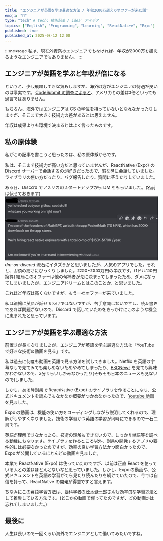 ```yaml
---
title: "エンジニアが英語を学ぶ最適な方法 / 年収2000万越えのオファーが来た話"
emoji: "🦍"
type: "tech" # tech: 技術記事 / idea: アイデア
topics: ["English", "Programming", "Learning", "ReactNative", "Expo"]
published: true
published_at: 2025-08-12 12:00
---
```


:::message
私は、現在外資系のエンジニアでもなければ、年収が2000万を超えるようなエンジニアでもありません。
:::

## エンジニアが英語を学ぶと年収が倍になる
というと、少し飛躍しすぎな気もしますが、海外の方がエンジニアの待遇が良いのは事実です。
[CodeSubmit の調査によると](https://codesubmit.io/blog/software-engineer-salary-by-country/)、アメリカとの差は3倍といっても過言ではありません。

もちろん、海外ではエンジニアは CS の学位を持っていないとなれなかったりしますが、そこまで大きく技術力の差があるとは思えません。

年収は成果よりも環境で決まるとはよく言ったものです。


## 私の原体験
私がこの記事を書こうと思ったのは、私の原体験からです。

私は、そこまで技術力が高い方だと思っていませんが、ReactNative (Expo) の Discord サーバーで会話するのが好きだったので、暇な時に会話していました。ライブラリの使い方だったり、バグ報告したり、質問に答えたりしていました。

ある日、Discord でアメリカのスタートアップから DM をもらいました。(名前は伏せておきます)
![dm_on_discord](/images/english-dev/dm_on_discord.png)
_dm-on-discord_
流石にイタズラかと思いましたが、人気のアプリでした。それと、金額の高さにびっくりしました。2250~2550万円の年収です。(1ドル150円換算)
結局このオファーは他の候補者が先に決まってしまったため、ダメになってしまいましたが、エンジニアドリームとはこのことか...と思いました。

これほど年収は高くないですが、もう一社オファーが来ていました。

私は流暢に英語が話せるわけではないですが、苦手意識はないですし、読み書きであれば問題がないので、Discord で話していたのをきっかけにこのような機会に恵まれたと思っています。

## エンジニアが英語を学ぶ最適な方法
前置きが長くなりましたが、エンジニアが英語を学ぶ最適な方法は「YouTube で好きな技術の動画を見る」です。

私は過去に何度も動画を英語で見る方法を試してきました。Netflix を英語の字幕なしで見てみても楽しめないためやめてしまったり、[BBCNews](https://www.youtube.com/@BBCNews) を見ても興味がわかないので、3分くらいしかみなかったり(そもそも日本のニュースも見ないので)しました。

しかし、ある時副業で ReactNative (Expo) のライブラリを作ることになり、公式ドキュメントを読んでもなかなか概要がつかめなかったので、[Youtube 動画](https://www.youtube.com/watch?v=zReFsPgUdMs&t=1526s)を見ました。

Expo の動画は、機能の使い方をコーディングしながら説明してくれるので、理解がしやすくなりました。技術の学習かつ英語の学習が同時にできるので一石二鳥です。

英語が理解できなかったら、技術の理解もできないので、しっかり単語等を調べる動機にもなります。ライブラリを作るところ以外、副業の開発するアプリの要件的には必要なかったのですが、効率の良い学習方法かつ面白かったので、Expo が公開しているほとんどの動画を見ました。

本業で ReactNative (Expo) は使っていたのですが、以前は正直 React を使っている人との差はほとんどないなと思っていました。しかし、Expo の動画や、公式ドキュメントを英語の学習がてら見たり読んだりを続けていたので、今では自信を持って、ReactNative の開発が得意ですと言えます。

ちなみにこの英語学習方法は、脳科学者の[茂木健一郎](https://www.youtube.com/@kenmogi)さんも効率的な学習方法として推奨している方法です。(どこかの動画で仰ってたのですが、どの動画かは忘れてしまいました。)

## 最後に
人生は長いので一回くらい海外でエンジニアとして働いてみたいですね。
